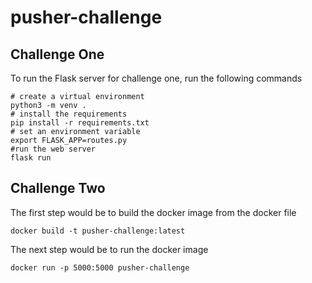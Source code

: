 # pusher-challenge

## Challenge One 
To run the Flask server for challenge one, run the following commands
```
# create a virtual environment
python3 -m venv .
# install the requirements
pip install -r requirements.txt
# set an environment variable
export FLASK_APP=routes.py
#run the web server
flask run
```

## Challenge Two
The first step would be to build the docker image from the docker file
```
docker build -t pusher-challenge:latest
```
The next step would be to run the docker image
```
docker run -p 5000:5000 pusher-challenge
```
